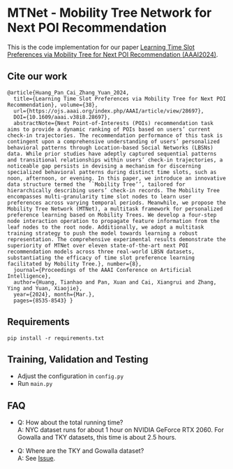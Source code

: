 # MTNet - Mobility Tree Network for Next POI Recommendation

This is the code implementation for our paper [Learning Time Slot Preferences via Mobility Tree for Next POI Recommendation  (AAAI2024)](https://ojs.aaai.org/index.php/AAAI/article/view/28697).

## Cite our work
```
@article{Huang_Pan_Cai_Zhang_Yuan_2024,
  title={Learning Time Slot Preferences via Mobility Tree for Next POI Recommendation}, volume={38},
  url={https://ojs.aaai.org/index.php/AAAI/article/view/28697},
  DOI={10.1609/aaai.v38i8.28697},
  abstractNote={Next Point-of-Interests (POIs) recommendation task aims to provide a dynamic ranking of POIs based on users’ current check-in trajectories. The recommendation performance of this task is contingent upon a comprehensive understanding of users’ personalized behavioral patterns through Location-based Social Networks (LBSNs) data. While prior studies have adeptly captured sequential patterns and transitional relationships within users’ check-in trajectories, a noticeable gap persists in devising a mechanism for discerning specialized behavioral patterns during distinct time slots, such as noon, afternoon, or evening. In this paper, we introduce an innovative data structure termed the ``Mobility Tree’’, tailored for hierarchically describing users’ check-in records. The Mobility Tree encompasses multi-granularity time slot nodes to learn user preferences across varying temporal periods. Meanwhile, we propose the Mobility Tree Network (MTNet), a multitask framework for personalized preference learning based on Mobility Trees. We develop a four-step node interaction operation to propagate feature information from the leaf nodes to the root node. Additionally, we adopt a multitask training strategy to push the model towards learning a robust representation. The comprehensive experimental results demonstrate the superiority of MTNet over eleven state-of-the-art next POI recommendation models across three real-world LBSN datasets, substantiating the efficacy of time slot preference learning facilitated by Mobility Tree.}, number={8},
  journal={Proceedings of the AAAI Conference on Artificial Intelligence},
  author={Huang, Tianhao and Pan, Xuan and Cai, Xiangrui and Zhang, Ying and Yuan, Xiaojie},
  year={2024}, month={Mar.},
  pages={8535-8543} }
```

## Requirements
```
pip install -r requirements.txt
```

## Training, Validation and Testing
- Adjust the configuration in `config.py`  
- Run `main.py`

## FAQ
- Q: How about the total running time?    
  A: NYC dataset runs for about 1 hour on NVIDIA GeForce RTX 2060. For Gowalla and TKY datasets, this time is about 2.5 hours.
  
- Q: Where are the TKY and Gowalla dataset?    
  A: See [Issue](https://github.com/Skyyyy0920/MTNet/issues/4).
